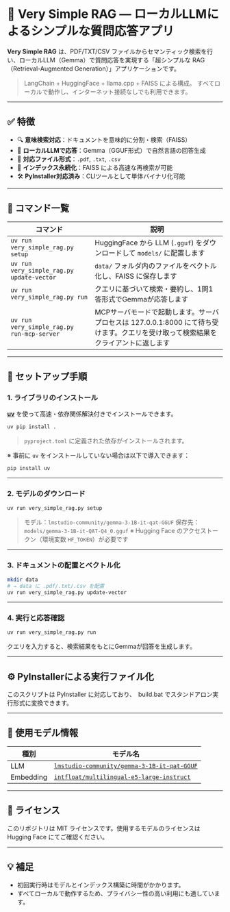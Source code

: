 # 🤖 Very Simple RAG — ローカルLLMによるシンプルな質問応答アプリ

**Very Simple RAG** は、PDF/TXT/CSV ファイルからセマンティック検索を行い、ローカルLLM（Gemma）で質問応答を実現する「超シンプルな RAG（Retrieval-Augmented Generation）」アプリケーションです。

> LangChain + HuggingFace + llama.cpp + FAISS による構成。
> すべてローカルで動作し、インターネット接続なしでも利用できます。

---

## ✅ 特徴

* 🔍 **意味検索対応**：ドキュメントを意味的に分割・検索（FAISS）
* 🧠 **ローカルLLMで応答**：Gemma（GGUF形式）で自然言語の回答生成
* 📄 **対応ファイル形式**：`.pdf`, `.txt`, `.csv`
* 💾 **インデックス永続化**：FAISS による高速な再検索が可能
* 🛠 **PyInstaller対応済み**：CLIツールとして単体バイナリ化可能

---

## 🧪 コマンド一覧

| コマンド                                      | 説明                                                      |
| ----------------------------------------- | ------------------------------------------------------- |
| `uv run very_simple_rag.py setup`         | HuggingFace から LLM (`.gguf`) をダウンロードして `models/` に配置します |
| `uv run very_simple_rag.py update-vector` | `data/` フォルダ内のファイルをベクトル化し、FAISS に保存します                  |
| `uv run very_simple_rag.py run`           | クエリに基づいて検索・要約し、1問1答形式でGemmaが応答します                       |
| `uv run very_simple_rag.py run-mcp-server`| MCPサーバモードで起動します。サーバプロセスは 127.0.0.1:8000 にて待ち受けます。クエリを受け取って検索結果をクライアントに返します |

---

## 🚀 セットアップ手順

### 1. ライブラリのインストール

[**uv**](https://github.com/astral-sh/uv) を使って高速・依存関係解決付きでインストールできます。

```bash
uv pip install .
```

> `pyproject.toml` に定義された依存がインストールされます。

※ 事前に `uv` をインストールしていない場合は以下で導入できます：

```bash
pip install uv
```

---

### 2. モデルのダウンロード

```bash
uv run very_simple_rag.py setup
```

> モデル：`lmstudio-community/gemma-3-1B-it-qat-GGUF`
> 保存先：`models/gemma-3-1B-it-QAT-Q4_0.gguf`
> ※ Hugging Face のアクセストークン（環境変数 `HF_TOKEN`）が必要です

---

### 3. ドキュメントの配置とベクトル化

```bash
mkdir data
# → data に .pdf/.txt/.csv を配置
uv run very_simple_rag.py update-vector
```

---

### 4. 実行と応答確認

```bash
uv run very_simple_rag.py run
```

クエリを入力すると、検索結果をもとにGemmaが回答を生成します。

---

## ⚙ PyInstallerによる実行ファイル化

このスクリプトは PyInstaller に対応しており、　build.bat でスタンドアロン実行形式に変換できます。


---

## 📌 使用モデル情報

| 種別        | モデル名                                                                                                            |
| --------- | --------------------------------------------------------------------------------------------------------------- |
| LLM       | [`lmstudio-community/gemma-3-1B-it-qat-GGUF`](https://huggingface.co/lmstudio-community/gemma-3-1B-it-qat-GGUF) |
| Embedding | [`intfloat/multilingual-e5-large-instruct`](https://huggingface.co/intfloat/multilingual-e5-large-instruct)     |

---

## 📖 ライセンス

このリポジトリは MIT ライセンスです。使用するモデルのライセンスは Hugging Face にてご確認ください。

---

## 💡 補足

* 初回実行時はモデルとインデックス構築に時間がかかります。
* すべてローカルで動作するため、プライバシー性の高い利用にも適しています。

